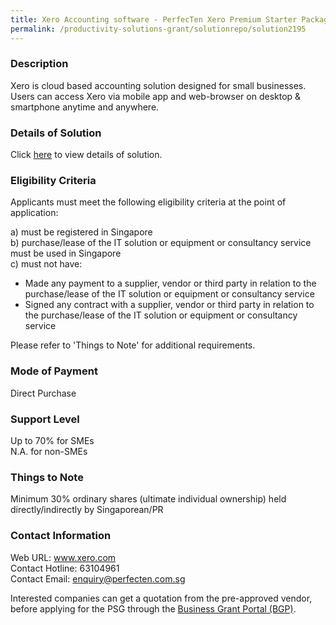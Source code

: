 ```yaml
---
title: Xero Accounting software - PerfecTen Xero Premium Starter Package
permalink: /productivity-solutions-grant/solutionrepo/solution2195
---
```


### Description

Xero is cloud based accounting solution designed for small businesses. Users can access Xero via mobile app and web-browser on desktop & smartphone anytime and anywhere.

### Details of Solution

Click <a href='https://www.gobusiness.gov.sg/images/psg/PerfectenCorporate20200832_Desensitised_Annex_3_Part_4.pdf' target='_blank' rel='noopener'>here</a> to view details of solution.

### Eligibility Criteria

Applicants must meet the following eligibility criteria at the point of application:

a) must be registered in Singapore <br>
b) purchase/lease of the IT solution or equipment or consultancy service must be used in Singapore <br>
c) must not have:
- Made any payment to a supplier, vendor or third party in relation to the purchase/lease of the IT solution or equipment or consultancy service
- Signed any contract with a supplier, vendor or third party in relation to the purchase/lease of the IT solution or equipment or consultancy service

Please refer to 'Things to Note' for additional requirements.

### Mode of Payment
Direct Purchase

### Support Level
Up to 70% for SMEs <br>
N.A. for non-SMEs

### Things to Note
Minimum 30% ordinary shares (ultimate individual ownership) held directly/indirectly by Singaporean/PR 

### Contact Information
Web URL: www.xero.com <br>Contact Hotline: 63104961 <br>Contact Email: enquiry@perfecten.com.sg <br>

Interested companies can get a quotation from the pre-approved vendor, before applying for the PSG through the <a target='_blank' rel='noopener' href='https://www.businessgrants.gov.sg/'>Business Grant Portal (BGP)</a>.
